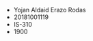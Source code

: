 - Yojan Aldaid Erazo Rodas
- 20181001119
- IS-310
- 1900

<!---
YojanErazo/YojanErazo is a ✨ special ✨ repository because its `README.md` (this file) appears on your GitHub profile.
You can click the Preview link to take a look at your changes.
--->
